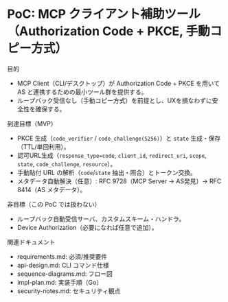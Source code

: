 # PoC: MCP クライアント補助ツール（Authorization Code + PKCE, 手動コピー方式）

目的
- MCP Client（CLI/デスクトップ）が Authorization Code + PKCE を用いて AS と連携するための最小ツール群を提供する。
- ループバック受信なし（手動コピー方式）を前提とし、UXを損なわずに安全性を確保する。

到達目標（MVP）
- PKCE 生成（`code_verifier` / `code_challenge(S256)`）と `state` 生成・保存（TTL/単回利用）。
- 認可URL生成（`response_type=code`, `client_id`, `redirect_uri`, `scope`, `state`, `code_challenge`, `resource`）。
- 手動貼付 URL の解析（`code`/`state` 抽出・照合）とトークン交換。
- メタデータ自動解決（任意）: RFC 9728（MCP Server → AS発見）→ RFC 8414（AS メタデータ）。

非目標（この PoC では扱わない）
- ループバック自動受信サーバ、カスタムスキーム・ハンドラ。
- Device Authorization（必要になれば任意で追加）。

関連ドキュメント
- requirements.md: 必須/推奨要件
- api-design.md: CLI コマンド仕様
- sequence-diagrams.md: フロー図
- impl-plan.md: 実装手順（Go）
- security-notes.md: セキュリティ観点
